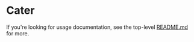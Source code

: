 # Cater

If you're looking for usage documentation, see the top-level [README.md](https://github.com/jonathannen/cater) for more.
